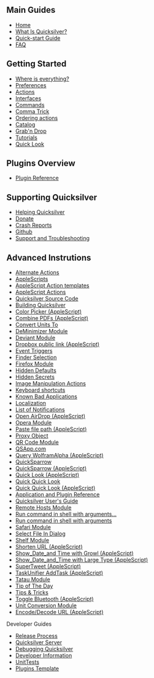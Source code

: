 ## Main Guides

* [Home](README.md)
* [What Is Quicksilver?](What\_Is\_Quicksilver.md)
* [Quick-start Guide](Quick-start\_Guide.md)
* [FAQ](FAQ.md)

## Getting Started

* [Where is everything?](Where\_is\_everything.md)
* [Preferences](Preferences.md)
* [Actions](Executing\_actions.md)
* [Interfaces](Interfaces.md)
* [Commands](Commands.md)
* [Comma Trick](Comma\_Trick.md)
* [Ordering actions](Ordering\_actions.md)
* [Catalog](Catalog.md)
* [Grab'n Drop](Grab\_'n\_Drop.md)
* [Tutorials](Tutorials.md)
* [Quick Look](Quick\_Look.md)

## Plugins Overview

* [Plugin Reference](Plugin\_Reference.md)

## Supporting Quicksilver

* [Helping Quicksilver](Helping\_Quicksilver.md)
* [Donate](https://qsapp.com/donate.php)
* [Crash Reports](Crash\_Reports.md)
* [Github](Github.md)
* [Support and Troubleshooting](Support\_and\_Troubleshooting.md)

## Advanced Instrutions

* [Alternate Actions](Alternate\_Actions.md)
* [AppleScripts](AppleScripts.md)
* [AppleScript Action templates](AppleScript\_Action\_templates.md)
* [AppleScript Actions](AppleScript\_Actions.md)
* [Quicksilver Source Code](Application\_and\_Plugin\_Reference.md)
* [Building Quicksilver](Building\_Quicksilver.md)
* [Color Picker (AppleScript)](Color\_Picker\_\(AppleScript\).md)
* [Combine PDFs (AppleScript)](Combine\_PDFs\_\(AppleScript\).md)
* [Convert Units To](Convert\_Units\_To.md)
* [DeMinimizer Module](DeMinimizer\_Module.md)
* [Deviant Module](Deviant\_Module.md)
* [Dropbox public link (AppleScript)](Dropbox\_public\_link\_\(AppleScript\).md)
* [Event Triggers](Event\_Triggers.md)
* [Finder Selection](Finder\_Selection.md)
* [Firefox Module](Firefox\_Module.md)
* [Hidden Defaults](Hidden\_Defaults.md)
* [Hidden Secrets](Hidden\_Secrets.md)
* [Image Manipulation Actions](Image\_Manipulation\_Actions.md)
* [Keyboard shortcuts](Keyboard\_shortcuts.md)
* [Known Bad Applications](Known\_Bad\_Applications.md)
* [Localization](Localization.md)
* [List of Notifications](Notifications.md)
* [Open AirDrop (AppleScript)](Open\_AirDrop\_\(AppleScript\).md)
* [Opera Module](Opera\_Module.md)
* [Paste file path (AppleScript)](Paste\_file\_path\_\(AppleScript\).md)
* [Proxy Object](Proxy\_Object.md)
* [QR Code Module](QR\_Code\_Module.md)
* [QSApp.com](QSApp.com.md)
* [Query WolframAlpha (AppleScript)](Query\_WolframAlpha\_\(AppleScript\).md)
* [QuickSparrow](QuickSparrow.md)
* [QuickSparrow (AppleScript)](QuickSparrow\_\(AppleScript\).md)
* [Quick Look (AppleScript)](Quick\_Look\_\(AppleScript\).md)
* [Quick Quick Look](Quick\_Quick\_Look.md)
* [Quick Quick Look (AppleScript)](Quick\_Quick\_Look\_\(AppleScript\).md)
* [Application and Plugin Reference](Quicksilver\_Source\_Code.md)
* [Quicksilver User's Guide](Quicksilver\_User's\_Guide.md)
* [Remote Hosts Module](Remote\_Hosts\_Module.md)
* [Run command in shell with arguments...](Run\_command\_in\_shell\_with\_arguments....md)
* [Run command in shell with arguments](Run\_command\_in\_shell\_with\_arguments.md)
* [Safari Module](Safari\_Module.md)
* [Select File In Dialog](Select\_File\_In\_Dialog.md)
* [Shelf Module](Shelf\_Module.md)
* [Shorten URL (AppleScript)](Shorten\_URL\_\(AppleScript\).md)
* [Show\_Date\_and Time with Growl (AppleScript)](Show\_Date\_and\_Time\_with\_Growl\_\(AppleScript\).md)
* [Show\_Date\_and\_Time with Large Type (AppleScript)](Show\_Date\_and\_Time\_with\_Large\_Type\_\(AppleScript\).md)
* [SuperTweet (AppleScript)](SuperTweet\_\(AppleScript\).md)
* [TaskUnifier AddTask (AppleScript)](TaskUnifier\_AddTask\_\(AppleScript\).md)
* [Tatau Module](Tatau\_Module.md)
* [Tip of The Day](Tip\_of\_The\_Day.md)
* [Tips & Tricks](Tips\_&\_Tricks.md)
* [Toggle Bluetooth (AppleScript)](Toggle\_Bluetooth\_\(AppleScript\).md)
* [Unit Conversion Module](Unit\_Conversion\_Module.md)
* [Encode/Decode URL (AppleScript)](Encode\_Decode\_URL\_\(AppleScript\).md)

Developer Guides

* [Release Process](Release\_Process.md)
* [Quicksilver Server](Tech/Quicksilver\_Server.md)
* [Debugging Quicksilver](Debugging\_Quicksilver.md)
* [Developer Information](Developer\_Information.md)
* [UnitTests](UnitTests.md)
* [Plugins Template](Plugins\_Template.md)